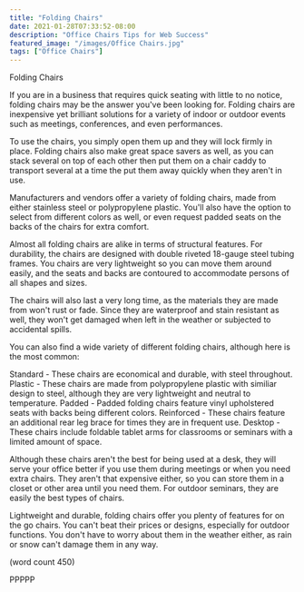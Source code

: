 ```yaml
---
title: "Folding Chairs"
date: 2021-01-28T07:33:52-08:00
description: "Office Chairs Tips for Web Success"
featured_image: "/images/Office Chairs.jpg"
tags: ["Office Chairs"]
---
```


Folding Chairs

If you are in a business that requires quick seating 
with little to no notice, folding chairs may be the 
answer you've been looking for.  Folding chairs are 
inexpensive yet brilliant solutions for a variety of
indoor or outdoor events such as meetings, conferences,
and even performances.

To use the chairs, you simply open them up and they 
will lock firmly in place.  Folding chairs also make 
great space savers as well, as you can stack several on
top of each other then put them on a chair caddy to 
transport several at a time the put them away quickly
when they aren't in use.

Manufacturers and vendors offer a variety of folding 
chairs, made from either stainless steel or polypropylene
plastic.  You'll also have the option to select from 
different colors as well, or even request padded seats
on the backs of the chairs for extra comfort.  

Almost all folding chairs are alike in terms of 
structural features.  For durability, the chairs are 
designed with double riveted 18-gauge steel tubing 
frames.  You chairs are very lightweight so you can 
move them around easily, and the seats and backs are 
contoured to accommodate persons of all shapes and sizes.

The chairs will also last a very long time, as the 
materials they are made from won't rust or fade.  Since
they are waterproof and stain resistant as well, they 
won't get damaged when left in the weather or subjected 
to accidental spills.

You can also find a wide variety of different folding 
chairs, although here is the most common:

Standard - These chairs are economical and durable, with
steel throughout.
Plastic - These chairs are made from polypropylene plastic
with similiar design to steel, although they are very
lightweight and neutral to temperature.
Padded - Padded folding chairs feature vinyl upholstered
seats with backs being different colors.
Reinforced - These chairs feature an additional rear leg
brace for times they are in frequent use.
Desktop - These chairs include foldable tablet arms for
classrooms or seminars with a limited amount of space.

Although these chairs aren't the best for being used at 
a desk, they will serve your office better if you use them
during meetings or when you need extra chairs.  They aren't
that expensive either, so you can store them in a closet or
other area until you need them.  For outdoor seminars, they
are easily the best types of chairs.  

Lightweight and durable, folding chairs offer you plenty 
of features for on the go chairs.  You can't beat their prices
or designs, especially for outdoor functions.  You don't 
have to worry about them in the weather either, as rain or
snow can't damage them in any way.

(word count 450)

PPPPP
